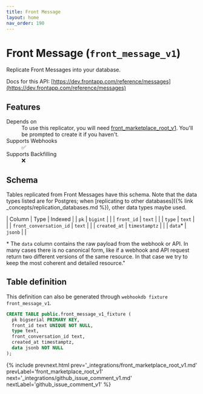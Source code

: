 ```yaml
---
title: Front Message
layout: home
nav_order: 190
---
```


# Front Message (`front_message_v1`)

Replicate Front Messages into your database.

Docs for this API: [https://dev.frontapp.com/reference/messages](https://dev.frontapp.com/reference/messages)

## Features

<dl>
<dt>Depends on</dt>
<dd>To use this replicator, you will need <a href="{% link _integrations/front_marketplace_root_v1.md %}">front_marketplace_root_v1</a>. You'll be prompted to create it if you haven't.</dd>

<dt>Supports Webhooks</dt>
<dd>✅</dd>
<dt>Supports Backfilling</dt>
<dd>❌</dd>

</dl>

## Schema

Tables replicated from Front Messages have this schema.
Note that the data types listed are for Postgres;
when [replicating to other databases]({% link _concepts/replication_databases.md %}),
other data types maybe used.

| Column | Type | Indexed |
| `pk` | `bigint` |  |
| `front_id` | `text` |  |
| `type` | `text` |  |
| `front_conversation_id` | `text` |  |
| `created_at` | `timestamptz` |  |
| `data`* | `jsonb` |  |

<span class="fs-3">* The `data` column contains the raw payload from the webhook or API.
In many cases there is no canonical form, like if a webhook and API request return
two different versions of the same resource.
In that case we try to keep the most coherent and detailed resource."</span>

## Table definition

This definition can also be generated through `webhookdb fixture front_message_v1`.

```sql
CREATE TABLE public.front_message_v1_fixture (
  pk bigserial PRIMARY KEY,
  front_id text UNIQUE NOT NULL,
  type text,
  front_conversation_id text,
  created_at timestamptz,
  data jsonb NOT NULL
);
```

{% include prevnext.html prev='_integrations/front_marketplace_root_v1.md' prevLabel='front_marketplace_root_v1' next='_integrations/github_issue_comment_v1.md' nextLabel='github_issue_comment_v1' %}
